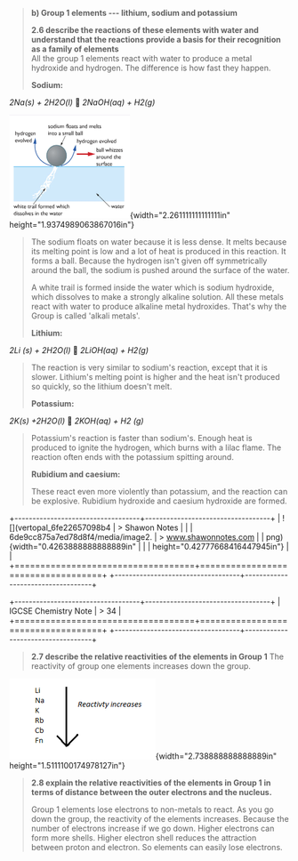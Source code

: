 > **b) Group 1 elements --- lithium, sodium and potassium**
>
> **2.6 describe the reactions of these elements with water and
> understand that the reactions provide a basis for their recognition as
> a family of elements**\
> All the group 1 elements react with water to produce a metal hydroxide
> and hydrogen. The difference is how fast they happen.
>
> **Sodium:**

_2Na(s) + 2H2O(l)_  _2NaOH(aq) + H2(g)_

![](../media/image38.png){width="2.261111111111111in"
height="1.9374989063867016in"}

> The sodium floats on water because it is less dense. It melts because
> its melting point is low and a lot of heat is produced in this
> reaction. It forms a ball. Because the hydrogen isn't given off
> symmetrically around the ball, the sodium is pushed around the surface
> of the water.
>
> A white trail is formed inside the water which is sodium hydroxide,
> which dissolves to make a strongly alkaline solution. All these metals
> react with water to produce alkaline metal hydroxides. That's why the
> Group is called 'alkali metals'.
>
> **Lithium:**

_2Li (s) + 2H2O(l)_  _2LiOH(aq) + H2(g)_

> The reaction is very similar to sodium's reaction, except that it is
> slower. Lithium's melting point is higher and the heat isn't produced
> so quickly, so the lithium doesn't melt.
>
> **Potassium:**

_2K(s) +2H2O(l)_  _2KOH(aq) + H2 (g)_

> Potassium's reaction is faster than sodium's. Enough heat is produced
> to ignite the hydrogen, which burns with a lilac flame. The reaction
> often ends with the potassium spitting around.
>
> **Rubidium and caesium:**
>
> These react even more violently than potassium, and the reaction can
> be explosive. Rubidium hydroxide and caesium hydroxide are formed.

+-----------------------------------+-----------------------------------+
| ![](vertopal_6fe22657098b4 | > Shawon Notes \| |
| 6de9cc875a7ed78d8f4/media/image2. | > www.shawonnotes.com |
| png){width="0.4263888888888889in" | |
| height="0.42777668416447945in"} | |
+===================================+===================================+
+-----------------------------------+-----------------------------------+

+-----------------------------------+-----------------------------------+
| IGCSE Chemistry Note | > 34 |
+===================================+===================================+
+-----------------------------------+-----------------------------------+

> **2.7 describe the relative reactivities of the elements in Group 1**
> The reactivity of group one elements increases down the group.

![](../media/image39.png){width="2.738888888888889in"
height="1.5111100174978127in"}

> **2.8 explain the relative reactivities of the elements in Group 1 in
> terms of distance between the outer electrons and the nucleus.**
>
> Group 1 elements lose electrons to non-metals to react. As you go down
> the group, the reactivity of the elements increases. Because the
> number of electrons increase if we go down. Higher electrons can form
> more shells. Higher electron shell reduces the attraction between
> proton and electron. So elements can easily lose electrons.
